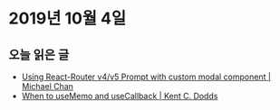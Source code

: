 # 2019년 10월 4일

## 오늘 읽은 글

* [Using React-Router v4/v5 Prompt with custom modal component | Michael Chan](https://medium.com/@michaelchan_13570/using-react-router-v4-prompt-with-custom-modal-component-ca839f5faf39)
* [When to useMemo and useCallback | Kent C. Dodds](https://kentcdodds.com/blog/usememo-and-usecallback)
